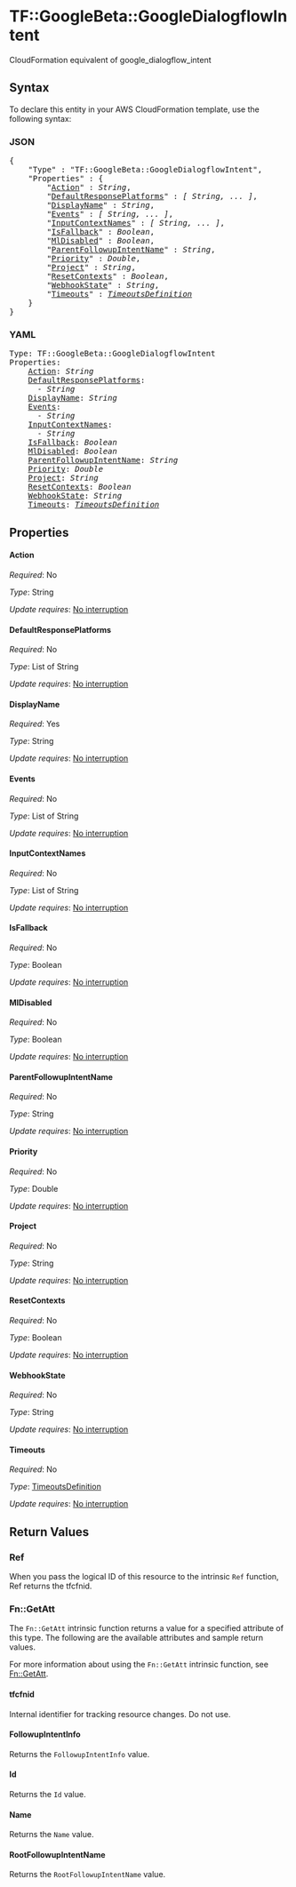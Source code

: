 # TF::GoogleBeta::GoogleDialogflowIntent

CloudFormation equivalent of google_dialogflow_intent

## Syntax

To declare this entity in your AWS CloudFormation template, use the following syntax:

### JSON

<pre>
{
    "Type" : "TF::GoogleBeta::GoogleDialogflowIntent",
    "Properties" : {
        "<a href="#action" title="Action">Action</a>" : <i>String</i>,
        "<a href="#defaultresponseplatforms" title="DefaultResponsePlatforms">DefaultResponsePlatforms</a>" : <i>[ String, ... ]</i>,
        "<a href="#displayname" title="DisplayName">DisplayName</a>" : <i>String</i>,
        "<a href="#events" title="Events">Events</a>" : <i>[ String, ... ]</i>,
        "<a href="#inputcontextnames" title="InputContextNames">InputContextNames</a>" : <i>[ String, ... ]</i>,
        "<a href="#isfallback" title="IsFallback">IsFallback</a>" : <i>Boolean</i>,
        "<a href="#mldisabled" title="MlDisabled">MlDisabled</a>" : <i>Boolean</i>,
        "<a href="#parentfollowupintentname" title="ParentFollowupIntentName">ParentFollowupIntentName</a>" : <i>String</i>,
        "<a href="#priority" title="Priority">Priority</a>" : <i>Double</i>,
        "<a href="#project" title="Project">Project</a>" : <i>String</i>,
        "<a href="#resetcontexts" title="ResetContexts">ResetContexts</a>" : <i>Boolean</i>,
        "<a href="#webhookstate" title="WebhookState">WebhookState</a>" : <i>String</i>,
        "<a href="#timeouts" title="Timeouts">Timeouts</a>" : <i><a href="timeoutsdefinition.md">TimeoutsDefinition</a></i>
    }
}
</pre>

### YAML

<pre>
Type: TF::GoogleBeta::GoogleDialogflowIntent
Properties:
    <a href="#action" title="Action">Action</a>: <i>String</i>
    <a href="#defaultresponseplatforms" title="DefaultResponsePlatforms">DefaultResponsePlatforms</a>: <i>
      - String</i>
    <a href="#displayname" title="DisplayName">DisplayName</a>: <i>String</i>
    <a href="#events" title="Events">Events</a>: <i>
      - String</i>
    <a href="#inputcontextnames" title="InputContextNames">InputContextNames</a>: <i>
      - String</i>
    <a href="#isfallback" title="IsFallback">IsFallback</a>: <i>Boolean</i>
    <a href="#mldisabled" title="MlDisabled">MlDisabled</a>: <i>Boolean</i>
    <a href="#parentfollowupintentname" title="ParentFollowupIntentName">ParentFollowupIntentName</a>: <i>String</i>
    <a href="#priority" title="Priority">Priority</a>: <i>Double</i>
    <a href="#project" title="Project">Project</a>: <i>String</i>
    <a href="#resetcontexts" title="ResetContexts">ResetContexts</a>: <i>Boolean</i>
    <a href="#webhookstate" title="WebhookState">WebhookState</a>: <i>String</i>
    <a href="#timeouts" title="Timeouts">Timeouts</a>: <i><a href="timeoutsdefinition.md">TimeoutsDefinition</a></i>
</pre>

## Properties

#### Action

_Required_: No

_Type_: String

_Update requires_: [No interruption](https://docs.aws.amazon.com/AWSCloudFormation/latest/UserGuide/using-cfn-updating-stacks-update-behaviors.html#update-no-interrupt)

#### DefaultResponsePlatforms

_Required_: No

_Type_: List of String

_Update requires_: [No interruption](https://docs.aws.amazon.com/AWSCloudFormation/latest/UserGuide/using-cfn-updating-stacks-update-behaviors.html#update-no-interrupt)

#### DisplayName

_Required_: Yes

_Type_: String

_Update requires_: [No interruption](https://docs.aws.amazon.com/AWSCloudFormation/latest/UserGuide/using-cfn-updating-stacks-update-behaviors.html#update-no-interrupt)

#### Events

_Required_: No

_Type_: List of String

_Update requires_: [No interruption](https://docs.aws.amazon.com/AWSCloudFormation/latest/UserGuide/using-cfn-updating-stacks-update-behaviors.html#update-no-interrupt)

#### InputContextNames

_Required_: No

_Type_: List of String

_Update requires_: [No interruption](https://docs.aws.amazon.com/AWSCloudFormation/latest/UserGuide/using-cfn-updating-stacks-update-behaviors.html#update-no-interrupt)

#### IsFallback

_Required_: No

_Type_: Boolean

_Update requires_: [No interruption](https://docs.aws.amazon.com/AWSCloudFormation/latest/UserGuide/using-cfn-updating-stacks-update-behaviors.html#update-no-interrupt)

#### MlDisabled

_Required_: No

_Type_: Boolean

_Update requires_: [No interruption](https://docs.aws.amazon.com/AWSCloudFormation/latest/UserGuide/using-cfn-updating-stacks-update-behaviors.html#update-no-interrupt)

#### ParentFollowupIntentName

_Required_: No

_Type_: String

_Update requires_: [No interruption](https://docs.aws.amazon.com/AWSCloudFormation/latest/UserGuide/using-cfn-updating-stacks-update-behaviors.html#update-no-interrupt)

#### Priority

_Required_: No

_Type_: Double

_Update requires_: [No interruption](https://docs.aws.amazon.com/AWSCloudFormation/latest/UserGuide/using-cfn-updating-stacks-update-behaviors.html#update-no-interrupt)

#### Project

_Required_: No

_Type_: String

_Update requires_: [No interruption](https://docs.aws.amazon.com/AWSCloudFormation/latest/UserGuide/using-cfn-updating-stacks-update-behaviors.html#update-no-interrupt)

#### ResetContexts

_Required_: No

_Type_: Boolean

_Update requires_: [No interruption](https://docs.aws.amazon.com/AWSCloudFormation/latest/UserGuide/using-cfn-updating-stacks-update-behaviors.html#update-no-interrupt)

#### WebhookState

_Required_: No

_Type_: String

_Update requires_: [No interruption](https://docs.aws.amazon.com/AWSCloudFormation/latest/UserGuide/using-cfn-updating-stacks-update-behaviors.html#update-no-interrupt)

#### Timeouts

_Required_: No

_Type_: <a href="timeoutsdefinition.md">TimeoutsDefinition</a>

_Update requires_: [No interruption](https://docs.aws.amazon.com/AWSCloudFormation/latest/UserGuide/using-cfn-updating-stacks-update-behaviors.html#update-no-interrupt)

## Return Values

### Ref

When you pass the logical ID of this resource to the intrinsic `Ref` function, Ref returns the tfcfnid.

### Fn::GetAtt

The `Fn::GetAtt` intrinsic function returns a value for a specified attribute of this type. The following are the available attributes and sample return values.

For more information about using the `Fn::GetAtt` intrinsic function, see [Fn::GetAtt](https://docs.aws.amazon.com/AWSCloudFormation/latest/UserGuide/intrinsic-function-reference-getatt.html).

#### tfcfnid

Internal identifier for tracking resource changes. Do not use.

#### FollowupIntentInfo

Returns the <code>FollowupIntentInfo</code> value.

#### Id

Returns the <code>Id</code> value.

#### Name

Returns the <code>Name</code> value.

#### RootFollowupIntentName

Returns the <code>RootFollowupIntentName</code> value.

